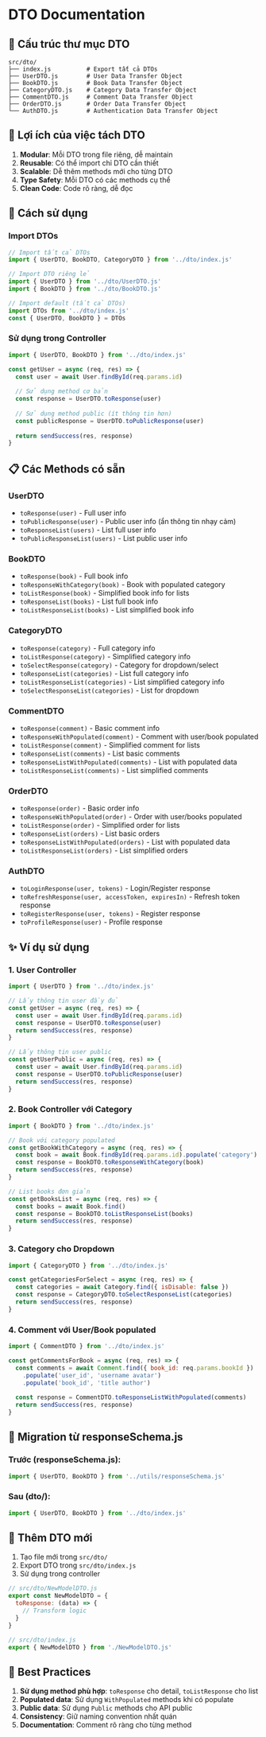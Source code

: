 # DTO Documentation

## 📁 Cấu trúc thư mục DTO

```
src/dto/
├── index.js          # Export tất cả DTOs
├── UserDTO.js        # User Data Transfer Object
├── BookDTO.js        # Book Data Transfer Object  
├── CategoryDTO.js    # Category Data Transfer Object
├── CommentDTO.js     # Comment Data Transfer Object
├── OrderDTO.js       # Order Data Transfer Object
└── AuthDTO.js        # Authentication Data Transfer Object
```

## 🎯 Lợi ích của việc tách DTO

1. **Modular**: Mỗi DTO trong file riêng, dễ maintain
2. **Reusable**: Có thể import chỉ DTO cần thiết
3. **Scalable**: Dễ thêm methods mới cho từng DTO
4. **Type Safety**: Mỗi DTO có các methods cụ thể
5. **Clean Code**: Code rõ ràng, dễ đọc

## 📖 Cách sử dụng

### Import DTOs

```javascript
// Import tất cả DTOs
import { UserDTO, BookDTO, CategoryDTO } from '../dto/index.js'

// Import DTO riêng lẻ
import { UserDTO } from '../dto/UserDTO.js'
import { BookDTO } from '../dto/BookDTO.js'

// Import default (tất cả DTOs)
import DTOs from '../dto/index.js'
const { UserDTO, BookDTO } = DTOs
```

### Sử dụng trong Controller

```javascript
import { UserDTO, BookDTO } from '../dto/index.js'

const getUser = async (req, res) => {
  const user = await User.findById(req.params.id)
  
  // Sử dụng method cơ bản
  const response = UserDTO.toResponse(user)
  
  // Sử dụng method public (ít thông tin hơn)
  const publicResponse = UserDTO.toPublicResponse(user)
  
  return sendSuccess(res, response)
}
```

## 📋 Các Methods có sẵn

### UserDTO

- `toResponse(user)` - Full user info
- `toPublicResponse(user)` - Public user info (ẩn thông tin nhạy cảm)
- `toResponseList(users)` - List full user info
- `toPublicResponseList(users)` - List public user info

### BookDTO

- `toResponse(book)` - Full book info
- `toResponseWithCategory(book)` - Book with populated category
- `toListResponse(book)` - Simplified book info for lists
- `toResponseList(books)` - List full book info
- `toListResponseList(books)` - List simplified book info

### CategoryDTO

- `toResponse(category)` - Full category info
- `toListResponse(category)` - Simplified category info
- `toSelectResponse(category)` - Category for dropdown/select
- `toResponseList(categories)` - List full category info
- `toListResponseList(categories)` - List simplified category info
- `toSelectResponseList(categories)` - List for dropdown

### CommentDTO

- `toResponse(comment)` - Basic comment info
- `toResponseWithPopulated(comment)` - Comment with user/book populated
- `toListResponse(comment)` - Simplified comment for lists
- `toResponseList(comments)` - List basic comments
- `toResponseListWithPopulated(comments)` - List with populated data
- `toListResponseList(comments)` - List simplified comments

### OrderDTO

- `toResponse(order)` - Basic order info
- `toResponseWithPopulated(order)` - Order with user/books populated
- `toListResponse(order)` - Simplified order for lists
- `toResponseList(orders)` - List basic orders
- `toResponseListWithPopulated(orders)` - List with populated data
- `toListResponseList(orders)` - List simplified orders

### AuthDTO

- `toLoginResponse(user, tokens)` - Login/Register response
- `toRefreshResponse(user, accessToken, expiresIn)` - Refresh token response
- `toRegisterResponse(user, tokens)` - Register response
- `toProfileResponse(user)` - Profile response

## ✨ Ví dụ sử dụng

### 1. User Controller

```javascript
import { UserDTO } from '../dto/index.js'

// Lấy thông tin user đầy đủ
const getUser = async (req, res) => {
  const user = await User.findById(req.params.id)
  const response = UserDTO.toResponse(user)
  return sendSuccess(res, response)
}

// Lấy thông tin user public
const getUserPublic = async (req, res) => {
  const user = await User.findById(req.params.id)
  const response = UserDTO.toPublicResponse(user)
  return sendSuccess(res, response)
}
```

### 2. Book Controller với Category

```javascript
import { BookDTO } from '../dto/index.js'

// Book với category populated
const getBookWithCategory = async (req, res) => {
  const book = await Book.findById(req.params.id).populate('category')
  const response = BookDTO.toResponseWithCategory(book)
  return sendSuccess(res, response)
}

// List books đơn giản
const getBooksList = async (req, res) => {
  const books = await Book.find()
  const response = BookDTO.toListResponseList(books)
  return sendSuccess(res, response)
}
```

### 3. Category cho Dropdown

```javascript
import { CategoryDTO } from '../dto/index.js'

const getCategoriesForSelect = async (req, res) => {
  const categories = await Category.find({ isDisable: false })
  const response = CategoryDTO.toSelectResponseList(categories)
  return sendSuccess(res, response)
}
```

### 4. Comment với User/Book populated

```javascript
import { CommentDTO } from '../dto/index.js'

const getCommentsForBook = async (req, res) => {
  const comments = await Comment.find({ book_id: req.params.bookId })
    .populate('user_id', 'username avatar')
    .populate('book_id', 'title author')
  
  const response = CommentDTO.toResponseListWithPopulated(comments)
  return sendSuccess(res, response)
}
```

## 🚀 Migration từ responseSchema.js

### Trước (responseSchema.js):
```javascript
import { UserDTO, BookDTO } from '../utils/responseSchema.js'
```

### Sau (dto/):
```javascript
import { UserDTO, BookDTO } from '../dto/index.js'
```

## 📝 Thêm DTO mới

1. Tạo file mới trong `src/dto/`
2. Export DTO trong `src/dto/index.js`
3. Sử dụng trong controller

```javascript
// src/dto/NewModelDTO.js
export const NewModelDTO = {
  toResponse: (data) => {
    // Transform logic
  }
}

// src/dto/index.js
export { NewModelDTO } from './NewModelDTO.js'
```

## 🎯 Best Practices

1. **Sử dụng method phù hợp**: `toResponse` cho detail, `toListResponse` cho list
2. **Populated data**: Sử dụng `WithPopulated` methods khi có populate
3. **Public data**: Sử dụng `Public` methods cho API public
4. **Consistency**: Giữ naming convention nhất quán
5. **Documentation**: Comment rõ ràng cho từng method
